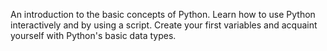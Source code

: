 An introduction to the basic concepts of Python. Learn how to use Python interactively and by using a script. Create your first variables and acquaint yourself with Python's basic data types.
